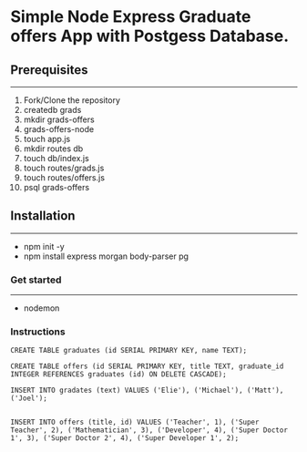 # Simple Node Express Graduate offers App with Postgess Database.


## **Prerequisites**
---

1. Fork/Clone the repository
2. createdb grads
3. mkdir grads-offers
4. grads-offers-node
5. touch app.js
6. mkdir routes db
7. touch db/index.js
8. touch routes/grads.js
9. touch routes/offers.js
10. psql grads-offers


## **Installation**
---
 + npm init -y
 + npm install express morgan body-parser pg

### **Get started**
---
+ nodemon

### **Instructions**

```
CREATE TABLE graduates (id SERIAL PRIMARY KEY, name TEXT);

CREATE TABLE offers (id SERIAL PRIMARY KEY, title TEXT, graduate_id INTEGER REFERENCES graduates (id) ON DELETE CASCADE);

INSERT INTO gradates (text) VALUES ('Elie'), ('Michael'), ('Matt'), ('Joel');


INSERT INTO offers (title, id) VALUES ('Teacher', 1), ('Super Teacher', 2), ('Mathematician', 3), ('Developer', 4), ('Super Doctor 1', 3), ('Super Doctor 2', 4), ('Super Developer 1', 2);


```
